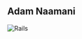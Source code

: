 ## Adam Naamani

![Rails](https://img.shields.io/badge/rails-%23CC0000.svg?style=for-the-badge&logo=ruby-on-rails&logoColor=white)

